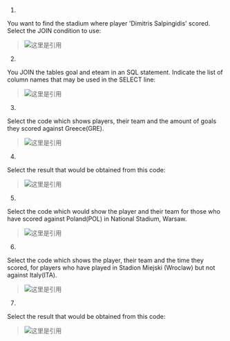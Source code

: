 1.
You want to find the stadium where player 'Dimitris Salpingidis' scored. Select the JOIN condition to use:

> ![这里是引用](https://img-blog.csdnimg.cn/2020060316314222.png)

2.
You JOIN the tables goal and eteam in an SQL statement. Indicate the list of column names that may be used in the SELECT line:

> ![这里是引用](https://img-blog.csdnimg.cn/20200603163214916.png)

3.
Select the code which shows players, their team and the amount of goals they scored against Greece(GRE).

> ![这里是引用](https://img-blog.csdnimg.cn/20200603163359125.png?x-oss-process=image/watermark,type_ZmFuZ3poZW5naGVpdGk,shadow_10,text_aHR0cHM6Ly9ibG9nLmNzZG4ubmV0L3FxXzMzOTU1NTgz,size_16,color_FFFFFF,t_70)

4.
Select the result that would be obtained from this code: 

> ![这里是引用](https://img-blog.csdnimg.cn/20200603163431467.png)

5.
Select the code which would show the player and their team for those who have scored against Poland(POL) in National Stadium, Warsaw. 

> ![这里是引用](https://img-blog.csdnimg.cn/20200603163448700.png?x-oss-process=image/watermark,type_ZmFuZ3poZW5naGVpdGk,shadow_10,text_aHR0cHM6Ly9ibG9nLmNzZG4ubmV0L3FxXzMzOTU1NTgz,size_16,color_FFFFFF,t_70)

6.
Select the code which shows the player, their team and the time they scored, for players who have played in Stadion Miejski (Wroclaw) but not against Italy(ITA). 

> ![这里是引用](https://img-blog.csdnimg.cn/2020060316350512.png)

7.
Select the result that would be obtained from this code: 

> ![这里是引用](https://img-blog.csdnimg.cn/20200603163521875.png)
